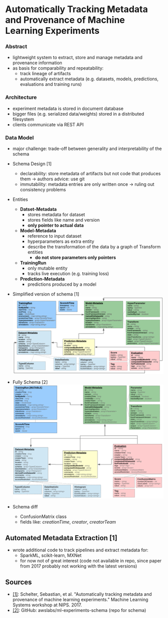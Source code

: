 # Automatically Tracking Metadata and Provenance of Machine Learning Experiments

### Abstract

- lightweight system to extract, store and manage metadata and provenance information
- as basis for comparability and repeatability:
    - track lineage of artifacts
    - automatically extract metadata (e.g. datasets, models, predictions, evaluations and training runs)

### Architecture

- experiment metadata is stored in document database
- bigger files (e.g. serialized data/weights) stored in a distributed filesystem
- clients communicate via REST API

### Data Model

- major challenge: trade-off between generality and interpretability of the schema
- Schema Design [1]
    - declarability: store metadata of artifacts but not code that produces them -> authors advice: use git
    - immutability: metadata entries are only written once -> ruling out consistency problems
- Entities
    - **Datset-Metadata**
        - stores metadata for dataset
        - stores fields like name and version
        - **only pointer to actual data**
    - **Model-Metadata**
        - reference to input dataset
        - hyperparameters as extra entity
        - describe the transformation of the data by a graph of Transform entities
            - **do not store parameters only pointers**
    - **TrainingRun**
        - only mutable entity
        - tracks live execution (e.g. training loss)
    - **Prediction-Metadata**
        - predictions produced by a model

- Simplified version of schema [1]
  ![alt text](images/schema.png "Schema")

- Fully Schema [2]
  ![alt text](images/schema-full.png "SchemaFull")

- Schema diff
    - ConfusionMatrix class
    - fields like: *creationTime*, *creator*, *creatorTeam*

## Automated Metadata Extraction [1]

- wrote additional code to track pipelines and extract metadata for:
    - SparkML, scikit-learn, MXNet
    - for now not of great interest (code not available in repo, since paper from 2017 probably not working with the
      latest versions)

## Sources

- [[1]](http://learningsys.org/nips17/assets/papers/paper_13.pdf): Schelter, Sebastian, et al. "Automatically tracking
  metadata and provenance of machine learning experiments." Machine Learning Systems workshop at NIPS. 2017.
- [[2]](https://github.com/awslabs/ml-experiments-schema): GitHub: awslabs/ml-experiments-schema (repo for schema)
